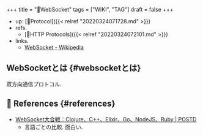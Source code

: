 +++
title = "📝WebSocket"
tags = ["WIKI", "TAG"]
draft = false
+++

-   up: [🔖Protocol]({{< relref "20220324071728.md" >}})
-   refs.
    -   [📝HTTP Protocols]({{< relref "20220324072101.md" >}})
-   links.
    -   [WebSocket - Wikipedia](https://ja.wikipedia.org/wiki/WebSocket)


## WebSocketとは {#websocketとは}

双方向通信プロトコル.


## <span class="org-todo todo _">🔗</span> References {#references}

-   [WebSocket大合戦：Clojure、C++、Elixir、Go、NodeJS、Ruby | POSTD](https://postd.cc/websocket-shootout/)
    -   言語ごとの比較. 面白い.
